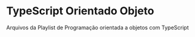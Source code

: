 # TypeScript Orientado Objeto

Arquivos da Playlist de Programação orientada a objetos com TypeScript
